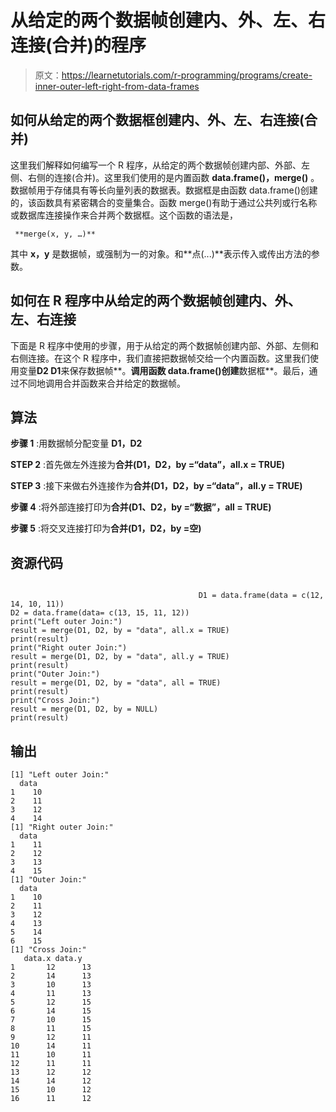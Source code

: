 # 从给定的两个数据帧创建内、外、左、右连接(合并)的程序

> 原文：<https://learnetutorials.com/r-programming/programs/create-inner-outer-left-right-from-data-frames>

## 如何从给定的两个数据框创建内、外、左、右连接(合并)

这里我们解释如何编写一个 R 程序，从给定的两个数据帧创建内部、外部、左侧、右侧的连接(合并)。这里我们使用的是内置函数 **data.frame()，merge()** 。数据帧用于存储具有等长向量列表的数据表。数据框是由函数 data.frame()创建的，该函数具有紧密耦合的变量集合。函数 merge()有助于通过公共列或行名称或数据库连接操作来合并两个数据框。这个函数的语法是，

```
 **merge(x, y, …)** 

```

其中 **x，y** 是数据帧，或强制为一的对象。和**点(...)**表示传入或传出方法的参数。

## 如何在 R 程序中从给定的两个数据帧创建内、外、左、右连接

下面是 R 程序中使用的步骤，用于从给定的两个数据帧创建内部、外部、左侧和右侧连接。在这个 R 程序中，我们直接把数据帧交给一个内置函数。这里我们使用变量**D2 D1**来保存数据帧**。**调用函数 data.frame()创建**数据框**。最后，通过不同地调用合并函数来合并给定的数据帧。

## 算法

**步骤 1** :用数据帧分配变量 **D1，D2**

**STEP 2** :首先做左外连接为**合并(D1，D2，by =“data”，all.x = TRUE)**

**STEP 3** :接下来做右外连接作为**合并(D1，D2，by =“data”，all.y = TRUE)**

**步骤 4** :将外部连接打印为**合并(D1、D2，by =“数据”，all = TRUE)**

**步骤 5** :将交叉连接打印为**合并(D1，D2，by =空)**

## 资源代码

```

                                          D1 = data.frame(data = c(12, 14, 10, 11))
D2 = data.frame(data= c(13, 15, 11, 12))
print("Left outer Join:")
result = merge(D1, D2, by = "data", all.x = TRUE)
print(result)
print("Right outer Join:")
result = merge(D1, D2, by = "data", all.y = TRUE)
print(result)
print("Outer Join:")
result = merge(D1, D2, by = "data", all = TRUE)
print(result)
print("Cross Join:")
result = merge(D1, D2, by = NULL)
print(result)

```

## 输出

```
[1] "Left outer Join:"
  data
1    10
2    11
3    12
4    14
[1] "Right outer Join:"
  data
1    11
2    12
3    13
4    15
[1] "Outer Join:"
  data
1    10
2    11
3    12
4    13
5    14
6    15
[1] "Cross Join:"
   data.x data.y
1       12      13
2       14      13
3       10      13
4       11      13
5       12      15
6       14      15
7       10      15
8       11      15
9       12      11
10      14      11
11      10      11
12      11      11
13      12      12
14      14      12
15      10      12
16      11      12 
```